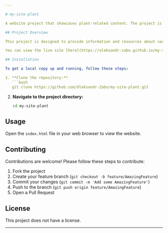 ```yaml
---

# my-site-plant

A website project that showcases plant-related content. The project is developed using HTML and CSS.

## Project Overview

This project is designed to provide information and resources about various plants. It includes features such as plant descriptions, care tips, and an image gallery.

You can view the live site [here](https://oleksandr-zabo.github.io/my-site-plant/).

## Installation

To get a local copy up and running, follow these steps:

1. **Clone the repository:**
   ```bash
   git clone https://github.com/Oleksandr-Zabo/my-site-plant.git
   ```

2. **Navigate to the project directory:**
   ```bash
   cd my-site-plant
   ```

## Usage

Open the `index.html` file in your web browser to view the website.

## Contributing

Contributions are welcome! Please follow these steps to contribute:

1. Fork the project
2. Create your feature branch (`git checkout -b feature/AmazingFeature`)
3. Commit your changes (`git commit -m 'Add some AmazingFeature'`)
4. Push to the branch (`git push origin feature/AmazingFeature`)
5. Open a Pull Request

## License

This project does not have a license.

---
```

